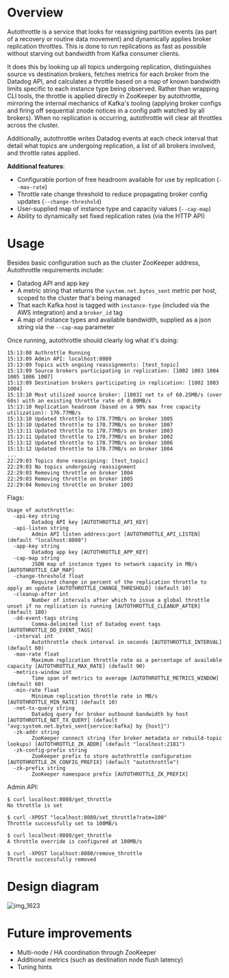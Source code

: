 # Overview

Autothrottle is a service that looks for reassigning partition events (as part of a recovery or routine data movement) and dynamically applies broker replication throttles. This is done to run replications as fast as possible without starving out bandwidth from Kafka consumer clients.

It does this by looking up all topics undergoing replication, distinguishes source vs destination brokers, fetches metrics for each broker from the Datadog API, and calculates a throttle based on a map of known bandwidth limits specific to each instance type being observed. Rather than wrapping CLI tools, the throttle is applied directly in ZooKeeper by autothrottle, mirroring the internal mechanics of Kafka's tooling (applying broker configs and firing off sequential znode notices in a config path watched by all brokers). When no replication is occurring, autothrottle will clear all throttles across the cluster.

Additionally, autothrottle writes Datadog events at each check interval that detail what topics are undergoing replication, a list of all brokers involved, and throttle rates applied.

**Additional features**:
- Configurable portion of free headroom available for use by replication (`--max-rate`)
- Throttle rate change threshold to reduce propagating broker config updates (`--change-threshold`)
- User-supplied map of instance type and capacity values (`--cap-map`)
- Ability to dynamically set fixed replication rates (via the HTTP API)

# Usage

Besides basic configuration such as the cluster ZooKeeper address, Autothrottle requirements include:

- Datadog API and app key
- A metric string that returns the `system.net.bytes_sent` metric per host, scoped to the cluster that's being managed
- That each Kafka host is tagged with `instance-type` (included via the AWS integration) and a `broker_id` tag
- A map of instance types and available bandwidth, supplied as a json string via the `--cap-map` parameter

Once running, autothrottle should clearly log what it's doing:

```
15:13:08 Authrottle Running
15:13:09 Admin API: localhost:8080
15:13:09 Topics with ongoing reassignments: [test_topic]
15:13:09 Source brokers participating in replication: [1002 1003 1004 1005 1006 1007]
15:13:09 Destination brokers participating in replication: [1002 1003 1004]
15:13:10 Most utilized source broker: [1003] net tx of 60.25MB/s (over 60s) with an existing throttle rate of 0.00MB/s
15:13:10 Replication headroom (based on a 90% max free capacity utilization): 170.77MB/s
15:13:10 Updated throttle to 170.77MB/s on broker 1005
15:13:10 Updated throttle to 170.77MB/s on broker 1007
15:13:11 Updated throttle to 170.77MB/s on broker 1003
15:13:11 Updated throttle to 170.77MB/s on broker 1002
15:13:12 Updated throttle to 170.77MB/s on broker 1006
15:13:12 Updated throttle to 170.77MB/s on broker 1004
...
22:29:03 Topics done reassigning: [test_topic]
22:29:03 No topics undergoing reassignment
22:29:03 Removing throttle on broker 1004
22:29:03 Removing throttle on broker 1005
22:29:04 Removing throttle on broker 1003
```

Flags:

```
Usage of autothrottle:
  -api-key string
        Datadog API key [AUTOTHROTTLE_API_KEY]
  -api-listen string
        Admin API listen address:port [AUTOTHROTTLE_API_LISTEN] (default "localhost:8080")
  -app-key string
        Datadog app key [AUTOTHROTTLE_APP_KEY]
  -cap-map string
        JSON map of instance types to network capacity in MB/s [AUTOTHROTTLE_CAP_MAP]
  -change-threshold float
        Required change in percent of the replication throttle to apply an update [AUTOTHROTTLE_CHANGE_THRESHOLD] (default 10)
  -cleanup-after int
        Number of intervals after which to issue a global throttle unset if no replication is running [AUTOTHROTTLE_CLEANUP_AFTER] (default 180)
  -dd-event-tags string
        Comma-delimited list of Datadog event tags [AUTOTHROTTLE_DD_EVENT_TAGS]
  -interval int
        Autothrottle check interval in seconds [AUTOTHROTTLE_INTERVAL] (default 60)
  -max-rate float
        Maximum replication throttle rate as a percentage of available capacity [AUTOTHROTTLE_MAX_RATE] (default 90)
  -metrics-window int
        Time span of metrics to average [AUTOTHROTTLE_METRICS_WINDOW] (default 60)
  -min-rate float
        Minimum replication throttle rate in MB/s [AUTOTHROTTLE_MIN_RATE] (default 10)
  -net-tx-query string
        Datadog query for broker outbound bandwidth by host [AUTOTHROTTLE_NET_TX_QUERY] (default "avg:system.net.bytes_sent{service:kafka} by {host}")
  -zk-addr string
        ZooKeeper connect string (for broker metadata or rebuild-topic lookups) [AUTOTHROTTLE_ZK_ADDR] (default "localhost:2181")
  -zk-config-prefix string
        ZooKeeper prefix to store autothrottle configuration [AUTOTHROTTLE_ZK_CONFIG_PREFIX] (default "autothrottle")
  -zk-prefix string
        ZooKeeper namespace prefix [AUTOTHROTTLE_ZK_PREFIX]
```

Admin API:

```
$ curl localhost:8080/get_throttle
No throttle is set

$ curl -XPOST "localhost:8080/set_throttle?rate=100"
Throttle successfully set to 100MB/s

$ curl localhost:8080/get_throttle
A throttle override is configured at 100MB/s

$ curl -XPOST localhost:8080/remove_throttle
Throttle successfully removed
```


# Design diagram

![img_1623](https://user-images.githubusercontent.com/4108044/35110764-d2dd19b0-fc36-11e7-8086-9038a194a3ac.JPG)

# Future improvements
- Multi-node / HA coordination through ZooKeeper
- Additional metrics (such as destination node flush latency)
- Tuning hints
